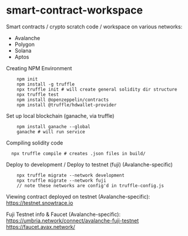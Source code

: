 # smart-contract-workspace
Smart contracts / crypto scratch code / workspace on various networks:  
- Avalanche
- Polygon
- Solana
- Aptos

Creating NPM Environment
```shell
	npm init
	npm install -g truffle
	npx truffle init # will create general solidity dir structure
	npx truffle test
	npm install @openzeppelin/contracts
	npm install @truffle/hdwallet-provider
```

Set up local blockchain (ganache, via truffle)
```shell
	npm install ganache --global
	ganache # will run service
```

Compiling solidity code
```shell
  npx truffle compile # creates .json files in build/
```

Deploy to development / Deploy to testnet (fuji) (Avalanche-specific)
```shell
	npx truffle migrate --network development
	npx truffle migrate --network fuji 
	// note these networks are config'd in truffle-config.js
```  

Viewing contract deployed on testnet (Avalanche-specific):
	https://testnet.snowtrace.io

Fuji Testnet info & Faucet (Avalanche-specific): 
	https://umbria.network/connect/avalanche-fuji-testnet
	https://faucet.avax.network/
  


